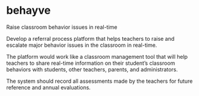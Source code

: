 # behayve

Raise classroom behavior issues in real-time

Develop a referral process platform that helps teachers to raise and escalate major behavior issues in the classroom in real-time.

The platform would work like a classroom management tool that will help teachers to share real-­time information on their student’s classroom behaviors with students, other teachers, parents, and administrators.

The system should record all assessments made by the teachers for future reference and annual evaluations.
